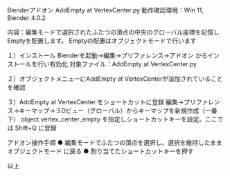 Blenderアドオン AddEmpty at VertexCenter.py
動作確認環境：Win 11, Blender 4.0.2

内容：編集モードで選択されたふたつの頂点の中央のグローバル座標を記憶しEmptyを配置します。
Emptyの配置はオブジェクトモードで行います

１）インストール
Blenderを起動→編集→プリファレンス→アドオン からインストールを行い有効化
対象ファイル：AddEmpty at VertexCenter.py

２）オブジェクトメニューにAddEmpty at VertexCenterが追加されていることを確認

３）AddEmpty at VertexCenter をショートカットに登録
編集→プリファレンス→キーマップ→３Dビュー（グローバル）からキーマップを新規作成（一番下）
object.vertex_center_empty を指定しショートカットキーを設定。ここでは Shift+Q に登録

アドオン操作手順
● 編集モードでふたつの頂点を選択し、選択を維持したままオブジェクトモード
に戻る
● 割り当てたショートカットキーを押す

以上
